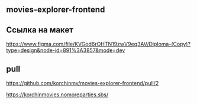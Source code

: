 ## movies-explorer-frontend

## Ссылка на макет

https://www.figma.com/file/KVGod6rOHTN19zwV9eq3AV/Diploma-(Copy)?type=design&node-id=891%3A3857&mode=dev

## pull

https://github.com/korchinmv/movies-explorer-frontend/pull/2

https://korchinmovies.nomoreparties.sbs/
